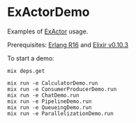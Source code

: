 ExActorDemo
=======

Examples of [ExActor](https://github.com/sasa1977/exactor) usage.

Prerequisites: [Erlang R16](http://www.erlang.org/download_release/19) and [Elixir v0.10.3](http://elixir-lang.org/getting_started/1.html)

To start a demo:
    
    mix deps.get
    
    mix run -e CalculatorDemo.run
    mix run -e ConsumerProducerDemo.run
    mix run -e ChatDemo.run
    mix run -e PipelineDemo.run
    mix run -e QueueingDemo.run
    mix run -e ParallelizationDemo.run